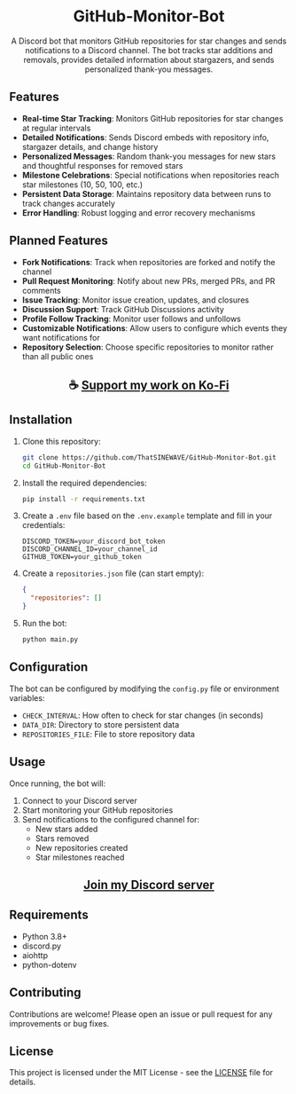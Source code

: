 <div align="center">

# GitHub-Monitor-Bot

A Discord bot that monitors GitHub repositories for star changes and sends notifications to a Discord channel. The bot tracks star additions and removals, provides detailed information about stargazers, and sends personalized thank-you messages.

</div>

## Features

- **Real-time Star Tracking**: Monitors GitHub repositories for star changes at regular intervals
- **Detailed Notifications**: Sends Discord embeds with repository info, stargazer details, and change history
- **Personalized Messages**: Random thank-you messages for new stars and thoughtful responses for removed stars
- **Milestone Celebrations**: Special notifications when repositories reach star milestones (10, 50, 100, etc.)
- **Persistent Data Storage**: Maintains repository data between runs to track changes accurately
- **Error Handling**: Robust logging and error recovery mechanisms

## Planned Features

- **Fork Notifications**: Track when repositories are forked and notify the channel
- **Pull Request Monitoring**: Notify about new PRs, merged PRs, and PR comments
- **Issue Tracking**: Monitor issue creation, updates, and closures
- **Discussion Support**: Track GitHub Discussions activity
- **Profile Follow Tracking**: Monitor user follows and unfollows
- **Customizable Notifications**: Allow users to configure which events they want notifications for
- **Repository Selection**: Choose specific repositories to monitor rather than all public ones

<div align="center">

## ☕ [Support my work on Ko-Fi](https://ko-fi.com/thatsinewave)

</div>

## Installation

1. Clone this repository:
   ```bash
   git clone https://github.com/ThatSINEWAVE/GitHub-Monitor-Bot.git
   cd GitHub-Monitor-Bot
   ```

2. Install the required dependencies:
   ```bash
   pip install -r requirements.txt
   ```

3. Create a `.env` file based on the `.env.example` template and fill in your credentials:
   ```
   DISCORD_TOKEN=your_discord_bot_token
   DISCORD_CHANNEL_ID=your_channel_id
   GITHUB_TOKEN=your_github_token
   ```

4. Create a `repositories.json` file (can start empty):
   ```json
   {
     "repositories": []
   }
   ```

5. Run the bot:
   ```bash
   python main.py
   ```

## Configuration

The bot can be configured by modifying the `config.py` file or environment variables:

- `CHECK_INTERVAL`: How often to check for star changes (in seconds)
- `DATA_DIR`: Directory to store persistent data
- `REPOSITORIES_FILE`: File to store repository data

## Usage

Once running, the bot will:
1. Connect to your Discord server
2. Start monitoring your GitHub repositories
3. Send notifications to the configured channel for:
   - New stars added
   - Stars removed
   - New repositories created
   - Star milestones reached

<div align="center">

## [Join my Discord server](https://discord.gg/2nHHHBWNDw)

</div>

## Requirements

- Python 3.8+
- discord.py
- aiohttp
- python-dotenv

## Contributing

Contributions are welcome! Please open an issue or pull request for any improvements or bug fixes.

## License

This project is licensed under the MIT License - see the [LICENSE](LICENSE) file for details.

